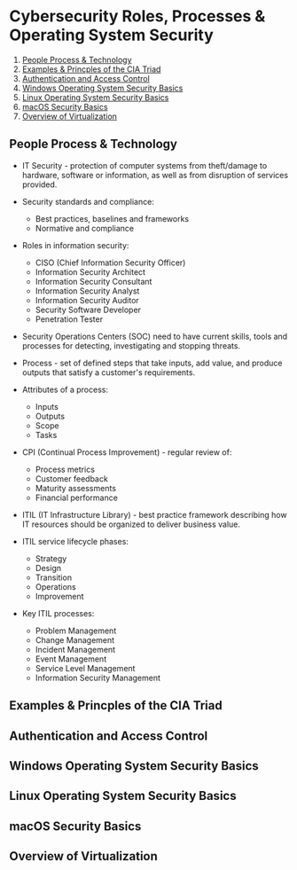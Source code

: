 # Cybersecurity Roles, Processes & Operating System Security

1. [People Process & Technology](#people-process--technology)
2. [Examples & Princples of the CIA Triad](#examples--princples-of-the-cia-triad)
3. [Authentication and Access Control](#authentication-and-access-control)
4. [Windows Operating System Security Basics](#windows-operating-system-security-basics)
5. [Linux Operating System Security Basics](#linux-operating-system-security-basics)
6. [macOS Security Basics](#macos-security-basics)
7. [Overview of Virtualization](#overview-of-virtualization)

## People Process & Technology

* IT Security - protection of computer systems from theft/damage to hardware, software or information, as well as from disruption of services provided.

* Security standards and compliance:

  * Best practices, baselines and frameworks
  * Normative and compliance

* Roles in information security:

  * CISO (Chief Information Security Officer)
  * Information Security Architect
  * Information Security Consultant
  * Information Security Analyst
  * Information Security Auditor
  * Security Software Developer
  * Penetration Tester

* Security Operations Centers (SOC) need to have current skills, tools and processes for detecting, investigating and stopping threats.

* Process - set of defined steps that take inputs, add value, and produce outputs that satisfy a customer's requirements.

* Attributes of a process:

  * Inputs
  * Outputs
  * Scope
  * Tasks

* CPI (Continual Process Improvement) - regular review of:

  * Process metrics
  * Customer feedback
  * Maturity assessments
  * Financial performance

* ITIL (IT Infrastructure Library) - best practice framework describing how IT resources should be organized to deliver business value.

* ITIL service lifecycle phases:

  * Strategy
  * Design
  * Transition
  * Operations
  * Improvement

* Key ITIL processes:

  * Problem Management
  * Change Management
  * Incident Management
  * Event Management
  * Service Level Management
  * Information Security Management

## Examples & Princples of the CIA Triad

## Authentication and Access Control

## Windows Operating System Security Basics

## Linux Operating System Security Basics

## macOS Security Basics

## Overview of Virtualization
